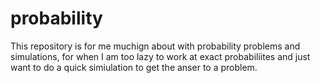 # probability

This repository is for me muchign about with probability problems and simulations, 
for when I am too lazy to work at exact probabiliites and just want to do a
quick simiulation to get the anser to a problem.
